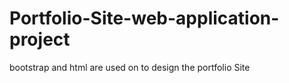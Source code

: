 # Portfolio-Site-web-application-project
bootstrap and html are used on to design the portfolio Site 

